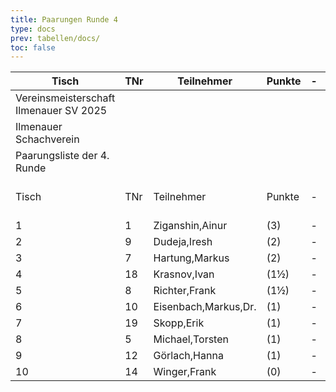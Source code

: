 ```yaml
---
title: Paarungen Runde 4
type: docs
prev: tabellen/docs/
toc: false
---
```


| Tisch | TNr | Teilnehmer | Punkte | - | TNr | Teilnehmer | Punkte | Ergebnis |
| ----- | ----- | ----- | ----- | ----- | ----- | ----- | ----- | ----- | 
| Vereinsmeisterschaft Ilmenauer SV 2025 |  |  |  |  |  |  |  |  |
| Ilmenauer Schachverein |  |  |  |  |  |  |  |  |
| Paarungsliste der 4. Runde |  |  |  |  |  |  |  |  |
| Tisch | TNr | Teilnehmer | Punkte | - | TNr | Teilnehmer | Punkte | Erg. Ergebnis Erg. |
| 1 | 1 | Ziganshin,Ainur | (3) | - | 16 | Jung,Timo | (2½) | 1 - 0 |
| 2 | 9 | Dudeja,Iresh | (2) | - | 2 | Geißhirt,Marco | (2) | - - - |
| 3 | 7 | Hartung,Markus | (2) | - | 3 | Schenk,Stefan | (2) | ½ - ½ |
| 4 | 18 | Krasnov,Ivan | (1½) | - | 6 | Lehmann,Georg | (2) | 0 - 1 |
| 5 | 8 | Richter,Frank | (1½) | - | 4 | Zeising,Benjamin | (1½) | 0 - 1 |
| 6 | 10 | Eisenbach,Markus,Dr. | (1) | - | 17 | Scheidig,Thorben | (1) | 0 - 1 |
| 7 | 19 | Skopp,Erik | (1) | - | 20 | Hoppert,Alexander | (1) | - - + |
| 8 | 5 | Michael,Torsten | (1) | - | 11 | Pantleon,Florian | (1) | + - - |
| 9 | 12 | Görlach,Hanna | (1) | - | 13 | Lehmann,Norik | (0) | - - - |
| 10 | 14 | Winger,Frank | (0) | - | 15 | Cakmakci,Muhammed | (0) | - - + |